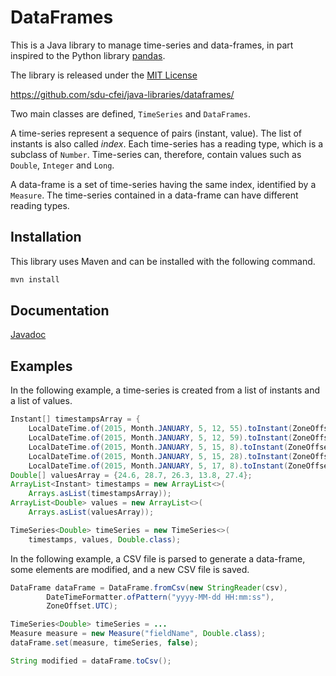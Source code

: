 DataFrames
====

This is a Java library to manage time-series and data-frames, in part inspired to the Python library [pandas].

The library is released under the [MIT License](https://opensource.org/licenses/MIT)

<https://github.com/sdu-cfei/java-libraries/dataframes/>

Two main classes are defined, `TimeSeries` and `DataFrames`.

A time-series represent a sequence of pairs (instant, value).
The list of instants is also called *index*.
Each time-series has a reading type, which is a subclass of `Number`.
Time-series can, therefore, contain values such as `Double`, `Integer` and `Long`.

A data-frame is a set of time-series having the same index, identified by a `Measure`.
The time-series contained in a data-frame can have different reading types.


Installation
----

This library uses Maven and can be installed with the following command.

~~~~bash
mvn install
~~~~


Documentation
----

[Javadoc](https://sdu-cfei.github.io/java-libraries/dataframes-docs/index.html)



Examples
----

In the following example, a time-series is created from a list of instants and a list of values.

~~~~java
Instant[] timestampsArray = {
    LocalDateTime.of(2015, Month.JANUARY, 5, 12, 55).toInstant(ZoneOffset.UTC),
    LocalDateTime.of(2015, Month.JANUARY, 5, 12, 59).toInstant(ZoneOffset.UTC),
    LocalDateTime.of(2015, Month.JANUARY, 5, 15, 8).toInstant(ZoneOffset.UTC),
    LocalDateTime.of(2015, Month.JANUARY, 5, 15, 28).toInstant(ZoneOffset.UTC),
    LocalDateTime.of(2015, Month.JANUARY, 5, 17, 8).toInstant(ZoneOffset.UTC)};
Double[] valuesArray = {24.6, 28.7, 26.3, 13.8, 27.4};
ArrayList<Instant> timestamps = new ArrayList<>(
    Arrays.asList(timestampsArray));
ArrayList<Double> values = new ArrayList<>(
    Arrays.asList(valuesArray));

TimeSeries<Double> timeSeries = new TimeSeries<>(
    timestamps, values, Double.class);
~~~~

In the following example, a CSV file is parsed to generate a data-frame, some elements are modified, and a new CSV file is saved.

~~~~java
DataFrame dataFrame = DataFrame.fromCsv(new StringReader(csv),
        DateTimeFormatter.ofPattern("yyyy-MM-dd HH:mm:ss"),
        ZoneOffset.UTC);

TimeSeries<Double> timeSeries = ...
Measure measure = new Measure("fieldName", Double.class);
dataFrame.set(measure, timeSeries, false);

String modified = dataFrame.toCsv();
~~~~




[pandas]: https://pandas.pydata.org/
